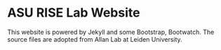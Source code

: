 # ASU RISE Lab Website

This website is powered by Jekyll and some Bootstrap, Bootwatch. The source files are adopted from Allan Lab at Leiden University. 
